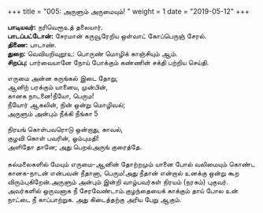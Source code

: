 ﻿+++
title = "005: அருளும் அருமையும்!  "
weight = 1
date = "2019-05-12"
+++

**பாடியவர்:** நரிவெரூஉத் தலையார்.  
**பாடப்பட்டோன்:** சேரமான் கருவூரேறிய ஒள்வாட் கோப்பெருஞ் சேரல்.  
**திணை:** பாடாண்.  
**துறை:** வெவியறிவுறூஉ: பொருண் மொழிக் காஞ்சியும் ஆம்.  
**சிறப்பு:** பார்வையானே நோய் போக்கும் கண்ணின் சக்தி பற்றிய செய்தி.  
  
எருமை அன்ன கருங்கல் இடை தோறு,  
ஆனிற் பரக்கும் யானைய, முன்பின்,  
கானக நாடனை!நீயோ, பெரும!  
நீயோர் ஆகலின், நின் ஒன்று மொழிவல்;  
அருளும் அன்பும் நீக்கி நீங்கா 5  
  
நிரயங் கொள்பவரொடு ஒன்றாது, காவல்,  
குழவி கொள் பவரின், ஓம்புமதி!  
அளிதோ தானே; அது பெறல்அருங் குரைத்தே.  
   
கல்மலைகளில் மேயும் எருமை-ஆனின் தோற்றமும் யானை போல் வலிமையும் கொண்ட கானக-நாடன் என்பவன் நீதானா, பெரும!அது நீதான் என்றால் உனக்கு ஒன்று கூற விரும்புகிறேன்.அருளும் அன்பும் இன்றி வாழ்பவர்கள் நிரயம் (நரகம்) புகுவர். அவர்களில் ஒருவனாக நீ சேரவேண்டாம்.குழந்தையைக் காக்கும் தாய் போல உன் நாட்டை நீ காப்பாற்றுக. அது கிடைத்தற்கு அரிய பேறு ஆகும்.  

